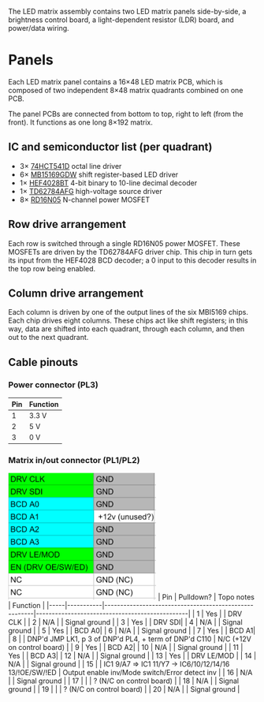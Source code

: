 The LED matrix assembly contains two LED matrix panels side-by-side,
a brightness control board, a light-dependent resistor (LDR) board,
and power/data wiring.

# Panels
Each LED matrix panel contains a 16×48 LED matrix PCB, which is composed of two independent
8×48 matrix quadrants combined on one PCB.

The panel PCBs are connected from bottom to top, right to left (from the front). It functions as one long 8×192 matrix.

## IC and semiconductor list (per quadrant)
- 3× [74HCT541D](https://assets.nexperia.com/documents/data-sheet/74HC_HCT541.pdf)
octal line driver
- 6× [MB15169GDW](https://www.neumueller.com/datenblatt/macroblock/MBI5169%20Datenblatt%20-%20Datasheet.pdf)
shift register-based LED driver
- 1× [HEF4028BT](https://assets.nexperia.com/documents/data-sheet/HEF4028B.pdf)
4-bit binary to 10-line decimal decoder
- 1× [TD62784AFG](https://docs.rs-online.com/bc35/0900766b80811071.pdf)
high-voltage source driver
- 8× [RD16N05](https://www.mouser.com/datasheet/2/149/RFD16N05SM-98571.pdf)
N-channel power MOSFET

## Row drive arrangement
Each row is switched through a single RD16N05 power MOSFET.
These MOSFETs are driven by the TD62784AFG driver chip.
This chip in turn gets its input from the HEF4028 BCD decoder;
a 0 input to this decoder results in the top row being enabled.

## Column drive arrangement
Each column is driven by one of the output lines of the six MBI5169 chips.
Each chip drives eight columns.
These chips act like shift registers; in this way, data are shifted into each
quadrant, through each column, and then out to the next quadrant.

## Cable pinouts
### Power connector (PL3)
| Pin | Function |
|-----|----------|
| 1   | 3.3 V    |
| 2   | 5 V      |
| 3   | 0 V      |
### Matrix in/out connector (PL1/PL2)
<img src="assets/matrix-pinout.png" alt="matrix connector pinout" width="300" />
| Pin | Pulldown? | Topo notes                                            |                                       Function |
|-----|-----------|-------------------------------------------------------|------------------------------------------------|
|  1  |       Yes |                                                       | DRV CLK                                        |
|  2  |       N/A |                                                       | Signal ground                                  |
|  3  |       Yes |                                                       | DRV SDI|
|  4  |       N/A |                                                       | Signal ground                                  |
|  5  |       Yes |                                                       | BCD A0|
|  6  |       N/A |                                                       | Signal ground                                  |
|  7  |       Yes |                                                       |  BCD A1|
|  8  |           | DNP'd JMP LK1, p 3 of DNP'd PL4, + term of DNP'd C110 | N/C (+12V on control board)  |
|  9  |       Yes |                                                       | BCD A2|
| 10  |       N/A |                                                       | Signal ground                                  |
| 11  |       Yes |                                                       | BCD A3|
| 12  |       N/A |                                                       | Signal ground                                  |
| 13  |       Yes |                                                       | DRV LE/MOD |
| 14  |       N/A |                                                       | Signal ground                                  |
| 15  |           | IC1 9/A7 => IC1 11/Y7 → IC6/10/12/14/16 13/!OE/SW/!ED | Output enable inv/Mode switch/Error detect inv |
| 16  |       N/A |                                                       | Signal ground                                  |
| 17  |           |                                                       | ? (N/C on control board)                       |
| 18  |       N/A |                                                       | Signal ground                                  |
| 19  |           |                                                       | ? (N/C on control board)                       |
| 20  |       N/A |                                                       | Signal ground                                  |
